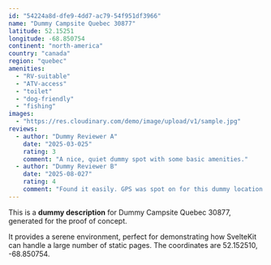 ```yaml
---
id: "54224a8d-dfe9-4dd7-ac79-54f951df3966"
name: "Dummy Campsite Quebec 30877"
latitude: 52.15251
longitude: -68.850754
continent: "north-america"
country: "canada"
region: "quebec"
amenities:
  - "RV-suitable"
  - "ATV-access"
  - "toilet"
  - "dog-friendly"
  - "fishing"
images:
  - "https://res.cloudinary.com/demo/image/upload/v1/sample.jpg"
reviews:
  - author: "Dummy Reviewer A"
    date: "2025-03-025"
    rating: 3
    comment: "A nice, quiet dummy spot with some basic amenities."
  - author: "Dummy Reviewer B"
    date: "2025-08-027"
    rating: 4
    comment: "Found it easily. GPS was spot on for this dummy location."
---
```


This is a **dummy description** for Dummy Campsite Quebec 30877, generated for the proof of concept.

It provides a serene environment, perfect for demonstrating how SvelteKit can handle a large number of static pages. The coordinates are 52.152510, -68.850754.
